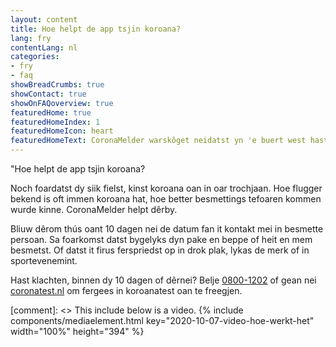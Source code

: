 ```yaml
---
layout: content
title: Hoe helpt de app tsjin koroana?
lang: fry
contentLang: nl
categories:
- fry
- faq
showBreadCrumbs: true
showContact: true
showOnFAQoverview: true
featuredHome: true
featuredHomeIndex: 1
featuredHomeIcon: heart
featuredHomeText: CoronaMelder warskôget neidatst yn 'e buert west hast fan immen dy't koroana hat.                         
---
```

"Hoe helpt de app tsjin koroana?

Noch foardatst dy siik fielst, kinst koroana oan in oar trochjaan. Hoe flugger bekend is oft immen koroana hat, hoe better besmettings tefoaren kommen wurde kinne. CoronaMelder helpt dêrby.

Bliuw dêrom thús oant 10 dagen nei de datum fan it kontakt mei in besmette persoan. Sa foarkomst datst bygelyks dyn pake en beppe of heit en mem besmetst. Of datst it firus ferspriedst op in drok plak, lykas de merk of in sportevenemint.

Hast klachten, binnen dy 10 dagen of dêrnei? Belje [0800-1202](tel:+318001202) of gean nei [coronatest.nl](https://www.coronatest.nl) om fergees in koroanatest oan te freegjen.

[comment]: <> This include below is a video.
{% include components/mediaelement.html key="2020-10-07-video-hoe-werkt-het" width="100%" height="394" %}
